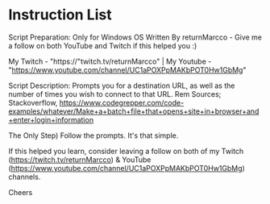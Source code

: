



Instruction List  
================ 
Script Preparation:
Only for Windows OS
Written By returnMarcco - Give me a follow on both YouTube and Twitch if this helped you :)

My Twitch - "https://"twitch.tv/returnMarcco" | My Youtube - "https://www.youtube.com/channel/UC1aPOXPpMAKbPOT0Hw1GbMg"

Script Description: Prompts you for a destination URL, as well as the number of times you wish to connect to that URL.
Rem Sources; Stackoverflow, https://www.codegrepper.com/code-examples/whatever/Make+a+batch+file+that+opens+site+in+browser+and+enter+login+information

The Only Step) Follow the prompts. It's that simple.

If this helped you learn, consider leaving a follow on both of my Twitch (https://twitch.tv/returnMarcco) & YouTube (https://www.youtube.com/channel/UC1aPOXPpMAKbPOT0Hw1GbMg) channels.  

Cheers
